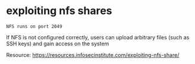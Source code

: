 # exploiting nfs shares

`NFS runs on port 2049`

If NFS is not configured correctly, users can upload arbitrary files (such as SSH keys) and gain access on the system

Resource:
https://resources.infosecinstitute.com/exploiting-nfs-share/
